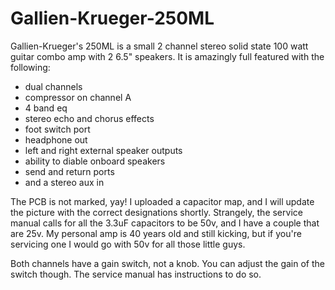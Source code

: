 # Gallien-Krueger-250ML
Gallien-Krueger's 250ML is a small 2 channel stereo solid state 100 watt guitar combo amp with 2 6.5" speakers. It is amazingly full featured with the following:
* dual channels
* compressor on channel A
* 4 band eq
* stereo echo and chorus effects
* foot switch port
* headphone out
* left and right external speaker outputs
* ability to diable onboard speakers
* send and return ports
* and a stereo aux in

The PCB is not marked, yay! I uploaded a capacitor map, and I will update the picture with the correct designations shortly. Strangely, the service manual calls for all the 3.3uF capacitors to be 50v, and I have a couple that are 25v. My personal amp is 40 years old and still kicking, but if you're servicing one I would go with 50v for all those little guys.

Both channels have a gain switch, not a knob. You can adjust the gain of the switch though. The service manual has instructions to do so. 
